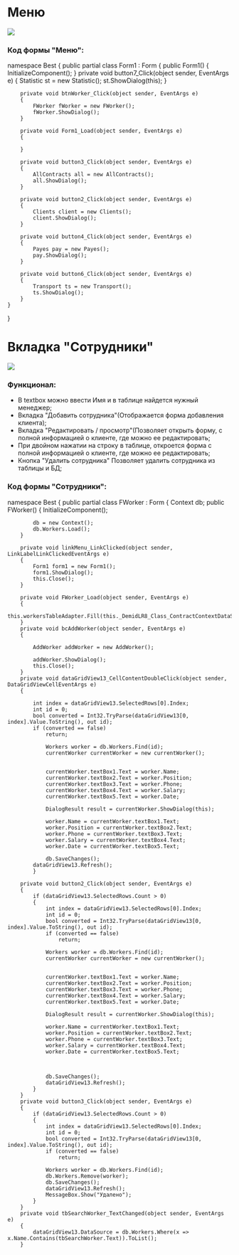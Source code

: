 # Меню

![](https://user-images.githubusercontent.com/74318083/101327940-5bc27b00-38aa-11eb-81fb-1aa85895f9dd.png)
### Код формы "Меню":
namespace Best
{
    public partial class Form1 : Form
    {
        public Form1()
        {
            InitializeComponent();
        }
        private void button7_Click(object sender, EventArgs e)
        {
            Statistic st = new Statistic();
            st.ShowDialog(this);
        }

        private void btnWorker_Click(object sender, EventArgs e)
        {
            FWorker fWorker = new FWorker();
            fWorker.ShowDialog();  
        }

        private void Form1_Load(object sender, EventArgs e)
        {

        }

        private void button3_Click(object sender, EventArgs e)
        {
            AllContracts all = new AllContracts();
            all.ShowDialog();
        }

        private void button2_Click(object sender, EventArgs e)
        {
            Clients client = new Clients();
            client.ShowDialog();
        }

        private void button4_Click(object sender, EventArgs e)
        {
            Payes pay = new Payes();
            pay.ShowDialog();
        }

        private void button6_Click(object sender, EventArgs e)
        {
            Transport ts = new Transport();
            ts.ShowDialog();
        }
    }
}

# Вкладка "Сотрудники"
![](https://user-images.githubusercontent.com/74318083/101329685-a9d87e00-38ac-11eb-8a22-d3df0d493ea9.png)
### Функционал:
- В textbox можно ввести Имя и в таблице найдется нужный менеджер;
- Вкладка "Добавить сотрудника"(Отображается форма добавления клиента);
- Вкладка "Редактировать / просмотр"(Позволяет открыть форму, с полной информацией о клиенте, где можно ее редактировать;
- При двойном нажатии на строку в таблице, откроется форма с полной информацией о клиенте, где можно ее редактировать;
- Кнопка "Удалить сотрудника" Позволяет удалить сотрудника из таблицы и БД;
### Код формы "Сотрудники":
namespace Best
{
    public partial class FWorker : Form
    {
        Context db;
        public FWorker()
        {
            InitializeComponent();
           
            db = new Context();
            db.Workers.Load();
        }

        private void linkMenu_LinkClicked(object sender, LinkLabelLinkClickedEventArgs e)
        {
            Form1 form1 = new Form1();
            form1.ShowDialog();
            this.Close();
        }

        private void FWorker_Load(object sender, EventArgs e)
        {
                        this.workersTableAdapter.Fill(this._DemidLR8_Class_ContractContextDataSet.Workers);
        }
        private void bcAddWorker(object sender, EventArgs e)
        {
            
            AddWorker addWorker = new AddWorker();
            
            addWorker.ShowDialog();
            this.Close();
        }
        private void dataGridView13_CellContentDoubleClick(object sender, DataGridViewCellEventArgs e)
        {

            int index = dataGridView13.SelectedRows[0].Index;
            int id = 0;
            bool converted = Int32.TryParse(dataGridView13[0, index].Value.ToString(), out id);
            if (converted == false)
                return;

                Workers worker = db.Workers.Find(id);
                currentWorker currentWorker = new currentWorker();
            

                currentWorker.textBox1.Text = worker.Name;
                currentWorker.textBox2.Text = worker.Position;
                currentWorker.textBox3.Text = worker.Phone;
                currentWorker.textBox4.Text = worker.Salary;
                currentWorker.textBox5.Text = worker.Date;

                DialogResult result = currentWorker.ShowDialog(this);

                worker.Name = currentWorker.textBox1.Text;
                worker.Position = currentWorker.textBox2.Text;
                worker.Phone = currentWorker.textBox3.Text;
                worker.Salary = currentWorker.textBox4.Text;
                worker.Date = currentWorker.textBox5.Text;

                db.SaveChanges();
            dataGridView13.Refresh();
            }

        private void button2_Click(object sender, EventArgs e)
        {
            if (dataGridView13.SelectedRows.Count > 0)
            {
                int index = dataGridView13.SelectedRows[0].Index;
                int id = 0;
                bool converted = Int32.TryParse(dataGridView13[0, index].Value.ToString(), out id);
                if (converted == false)
                    return;

                Workers worker = db.Workers.Find(id);
                currentWorker currentWorker = new currentWorker();


                currentWorker.textBox1.Text = worker.Name;
                currentWorker.textBox2.Text = worker.Position;
                currentWorker.textBox3.Text = worker.Phone;
                currentWorker.textBox4.Text = worker.Salary;
                currentWorker.textBox5.Text = worker.Date;

                DialogResult result = currentWorker.ShowDialog(this);

                worker.Name = currentWorker.textBox1.Text;
                worker.Position = currentWorker.textBox2.Text;
                worker.Phone = currentWorker.textBox3.Text;
                worker.Salary = currentWorker.textBox4.Text;
                worker.Date = currentWorker.textBox5.Text;

                

                db.SaveChanges();
                dataGridView13.Refresh();
            }
        }
        private void button3_Click(object sender, EventArgs e)
        {
            if (dataGridView13.SelectedRows.Count > 0)
            {
                int index = dataGridView13.SelectedRows[0].Index;
                int id = 0;
                bool converted = Int32.TryParse(dataGridView13[0, index].Value.ToString(), out id);
                if (converted == false)
                    return;

                Workers worker = db.Workers.Find(id);
                db.Workers.Remove(worker);
                db.SaveChanges();
                dataGridView13.Refresh();
                MessageBox.Show("Удалено");
            }
        }
        private void tbSearchWorker_TextChanged(object sender, EventArgs e)
        {
            dataGridView13.DataSource = db.Workers.Where(x => x.Name.Contains(tbSearchWorker.Text)).ToList();
        }
